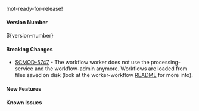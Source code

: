 !not-ready-for-release!

#### Version Number
${version-number}

#### Breaking Changes
* [SCMOD-5747](https://autjira.microfocus.com/browse/SCMOD-5747) - The workflow worker does not use the processing-service and the
workflow-admin anymore. Workflows are loaded from files saved on disk (look at the worker-workflow [README](worker-workflow/README.md) for more info).

#### New Features

#### Known Issues
